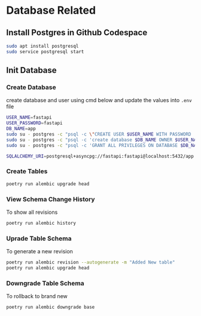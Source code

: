 # Database Related

## Install Postgres in Github Codespace

```bash
sudo apt install postgresql
sudo service postgresql start
```

## Init Database
### Create Database

create database and user using cmd below and update the values into `.env` file

```bash
USER_NAME=fastapi
USER_PASSWORD=fastapi
DB_NAME=app
sudo su - postgres -c "psql -c \"CREATE USER $USER_NAME WITH PASSWORD '$USER_PASSWORD';\""
sudo su - postgres -c "psql -c 'create database $DB_NAME OWNER $USER_NAME;'"
sudo su - postgres -c "psql -c 'GRANT ALL PRIVILEGES ON DATABASE $DB_NAME TO $USER_NAME;'"
```

```bash
SQLALCHEMY_URI=postgresql+asyncpg://fastapi:fastapi@localhost:5432/app
```

### Create Tables

```bash
poetry run alembic upgrade head
```

### View Schema Change History

To show all revisions
```bash
poetry run alembic history
```

### Uprade Table Schema

To generate a new revision
```bash
poetry run alembic revision --autogenerate -m "Added New table"
poetry run alembic upgrade head
```

### Downgrade Table Schema

To rollback to brand new
```bash
poetry run alembic downgrade base
```